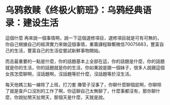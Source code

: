 # 乌鸦救赎《终极火箭班》：乌鸦经典语录：建设生活

這個什麼 再來說一個事情啊，說一下這個選修項目，選修項目就是可有可無的，你自己根據自己的經濟實力來做這個事情，重籌課程聯繫微信70075683，豐富自己的生活，豐富自己的生活從嘗試新鮮事物開始。

而且最重要的一點是什麼，你的話題基本上全部在這，你的話題是什麼，你的話題就是你的生活，你的話題就是你的生活，你如果說是跟一個妹子，很多人說跟這個女孩怎麼聊啊，沒話題啊，沒話題等於什麼，沒話題等於沒生活。

每天他媽三點一線除了上班，打刀套 擼管子沒事了，你聊什麼聊個屁啊，你聊除了就是查戶口沒別的工作了啊，你這聊自己太無聊了，什麼事都沒有，那你聊什麼，你說扯閒天扯閒天，那個天是什麼，天就是說。

